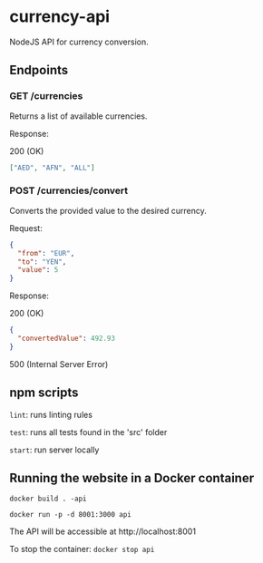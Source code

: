 # currency-api

NodeJS API for currency conversion.

## Endpoints

### GET /currencies
Returns a list of available currencies.

Response:

200 (OK)

```json
["AED", "AFN", "ALL"]
```
### POST /currencies/convert
Converts the provided value to the desired currency.

Request:
```json
{
  "from": "EUR",
  "to": "YEN",
  "value": 5
}
```

Response:

200 (OK)

```json
{
  "convertedValue": 492.93
}
```

500 (Internal Server Error)

## npm scripts

`lint`: runs linting rules

`test`: runs all tests found in the 'src' folder

`start`: run server locally

## Running the website in a Docker container

`docker build . -api`

`docker run -p -d 8001:3000 api`

The API will be accessible at http://localhost:8001

To stop the container:
`docker stop api`
